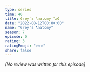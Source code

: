 ```yaml
---
type: series
time: 40
title: Grey's Anatomy 7x6
date: "2022-08-12T00:00:00"
name: "Grey's Anatomy"
season: 7
episode: 6
rating: 3
ratingEmoji: "⭐️⭐️⭐️"
share: false
---
```


*[No review was written for this episode]*